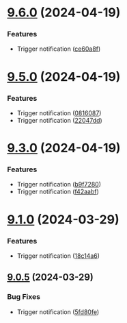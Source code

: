 # [9.6.0](https://github.com/leandromoreirati/pipeline-test/compare/v9.5.0...v9.6.0) (2024-04-19)


### Features

* Trigger notification ([ce60a8f](https://github.com/leandromoreirati/pipeline-test/commit/ce60a8fe5d127efa2f645379586246297af139b5))



# [9.5.0](https://github.com/leandromoreirati/pipeline-test/compare/v9.3.0...v9.5.0) (2024-04-19)


### Features

* Trigger notification ([0816087](https://github.com/leandromoreirati/pipeline-test/commit/08160872065606d46bdb234c1c8612e374821395))
* Trigger notification ([22047dd](https://github.com/leandromoreirati/pipeline-test/commit/22047dd4d30d947d43386e72fef2a0574d9812c2))



# [9.3.0](https://github.com/leandromoreirati/pipeline-test/compare/v9.1.0...v9.3.0) (2024-04-19)


### Features

* Trigger notification ([b9f7280](https://github.com/leandromoreirati/pipeline-test/commit/b9f72801a73284af781c074d21fca6e41bac1987))
* Trigger notification ([f42aabf](https://github.com/leandromoreirati/pipeline-test/commit/f42aabf9ff58a68ee6a51c44a94c964db4be351c))



# [9.1.0](https://github.com/leandromoreirati/pipeline-test/compare/v9.0.5...v9.1.0) (2024-03-29)


### Features

* Trigger notification ([18c14a6](https://github.com/leandromoreirati/pipeline-test/commit/18c14a6d2f3d5d268698dd64ab1c9fd0bb16003a))



## [9.0.5](https://github.com/leandromoreirati/pipeline-test/compare/v9.0.3...v9.0.5) (2024-03-29)


### Bug Fixes

* Trigger notification ([5fd80fe](https://github.com/leandromoreirati/pipeline-test/commit/5fd80fea6cb17757903bbd642cffbf069708472b))



